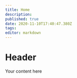 ```yaml
---
title: Home
description: 
published: true
date: 2020-11-10T17:40:47.380Z
tags: 
editor: markdown
---
```


# Header
Your content here